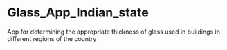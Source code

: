 # Glass_App_Indian_state
App for determining the appropriate thickness of glass used in buildings in different regions of the country
